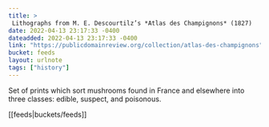 ```yaml
---
title: > 
 Lithographs from M. E. Descourtilz’s *Atlas des Champignons* (1827)
date: 2022-04-13 23:17:33 -0400
dateadded: 2022-04-13 23:17:33 -0400
link: "https://publicdomainreview.org/collection/atlas-des-champignons"
bucket: feeds
layout: urlnote
tags: ["history"]
--- 
```

Set of prints which sort mushrooms found in France and elsewhere into three classes: edible, suspect, and poisonous.
 <!-- end excerpt --> 
<div class='bucket'>[[feeds|buckets/feeds]]</div> 
